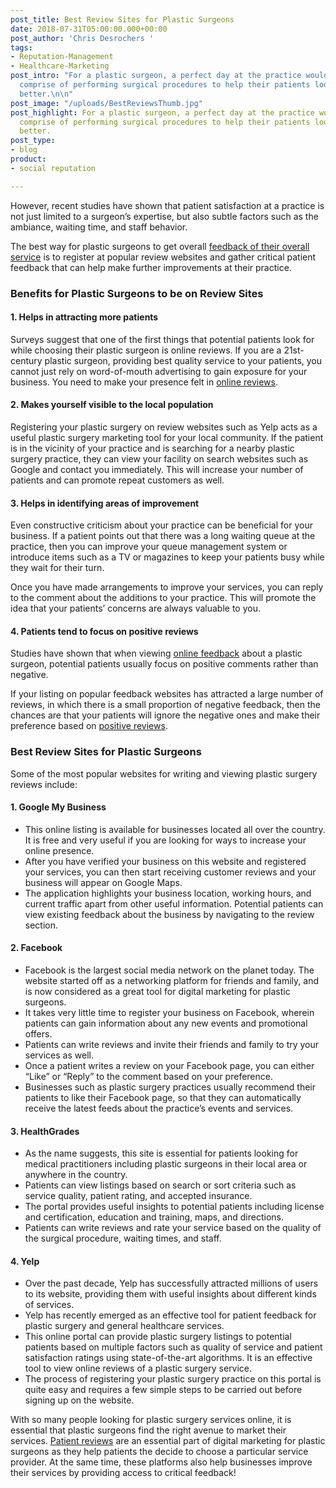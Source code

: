 ```yaml
---
post_title: Best Review Sites for Plastic Surgeons
date: 2018-07-31T05:00:00.000+00:00
post_author: 'Chris Desrochers '
tags:
- Reputation-Management
- Healthcare-Marketing
post_intro: "For a plastic surgeon, a perfect day at the practice would generally
  comprise of performing surgical procedures to help their patients look and feel
  better.\n\n"
post_image: "/uploads/BestReviewsThumb.jpg"
post_highlight: For a plastic surgeon, a perfect day at the practice would generally
  comprise of performing surgical procedures to help their patients look and feel
  better.
post_type:
- blog
product:
- social reputation

---
```

However, recent studies have shown that patient satisfaction at a practice is not just limited to a surgeon’s expertise, but also subtle factors such as the ambiance, waiting time, and staff behavior.

The best way for plastic surgeons to get overall [feedback of their overall service](https://doctorlogic.com/features/reviews/) is to register at popular review websites and gather critical patient feedback that can help make further improvements at their practice.

### Benefits for Plastic Surgeons to be on Review Sites

#### 1. Helps in attracting more patients

Surveys suggest that one of the first things that potential patients look for while choosing their plastic surgeon is online reviews. If you are a 21st-century plastic surgeon, providing best quality service to your patients, you cannot just rely on word-of-mouth advertising to gain exposure for your business. You need to make your presence felt in [online reviews](https://doctorlogic.com/features/reviews/).

#### 2. Makes yourself visible to the local population

Registering your plastic surgery on review websites such as Yelp acts as a useful plastic surgery marketing tool for your local community. If the patient is in the vicinity of your practice and is searching for a nearby plastic surgery practice, they can view your facility on search websites such as Google and contact you immediately. This will increase your number of patients and can promote repeat customers as well.

#### 3. Helps in identifying areas of improvement

Even constructive criticism about your practice can be beneficial for your business. If a patient points out that there was a long waiting queue at the practice, then you can improve your queue management system or introduce items such as a TV or magazines to keep your patients busy while they wait for their turn.

Once you have made arrangements to improve your services, you can reply to the comment about the additions to your practice. This will promote the idea that your patients’ concerns are always valuable to you.

#### 4. Patients tend to focus on positive reviews

Studies have shown that when viewing [online feedback](https://doctorlogic.com/features/reviews/) about a plastic surgeon, potential patients usually focus on positive comments rather than negative.

If your listing on popular feedback websites has attracted a large number of reviews, in which there is a small proportion of negative feedback, then the chances are that your patients will ignore the negative ones and make their preference based on [positive reviews](https://doctorlogic.com/features/reviews/).

### Best Review Sites for Plastic Surgeons

Some of the most popular websites for writing and viewing plastic surgery reviews include:

#### 1. Google My Business

* This online listing is available for businesses located all over the country. It is free and very useful if you are looking for ways to increase your online presence.
* After you have verified your business on this website and registered your services, you can then start receiving customer reviews and your business will appear on Google Maps.
* The application highlights your business location, working hours, and current traffic apart from other useful information. Potential patients can view existing feedback about the business by navigating to the review section.

#### 2. Facebook

* Facebook is the largest social media network on the planet today. The website started off as a networking platform for friends and family, and is now considered as a great tool for digital marketing for plastic surgeons.
* It takes very little time to register your business on Facebook, wherein patients can gain information about any new events and promotional offers.
* Patients can write reviews and invite their friends and family to try your services as well.
* Once a patient writes a review on your Facebook page, you can either “Like” or “Reply” to the comment based on your preference.
* Businesses such as plastic surgery practices usually recommend their patients to like their Facebook page, so that they can automatically receive the latest feeds about the practice’s events and services.

#### 3. HealthGrades

* As the name suggests, this site is essential for patients looking for medical practitioners including plastic surgeons in their local area or anywhere in the country.
* Patients can view listings based on search or sort criteria such as service quality, patient rating, and accepted insurance.
* The portal provides useful insights to potential patients including license and certification, education and training, maps, and directions.
* Patients can write reviews and rate your service based on the quality of the surgical procedure, waiting times, and staff.

#### 4. Yelp

* Over the past decade, Yelp has successfully attracted millions of users to its website, providing them with useful insights about different kinds of services.
* Yelp has recently emerged as an effective tool for patient feedback for plastic surgery and general healthcare services.
* This online portal can provide plastic surgery listings to potential patients based on multiple factors such as quality of service and patient satisfaction ratings using state-of-the-art algorithms. It is an effective tool to view online reviews of a plastic surgery service.
* The process of registering your plastic surgery practice on this portal is quite easy and requires a few simple steps to be carried out before signing up on the website.

With so many people looking for plastic surgery services online, it is essential that plastic surgeons find the right avenue to market their services. [Patient reviews](https://doctorlogic.com/features/reviews/) are an essential part of digital marketing for plastic surgeons as they help patients the decide to choose a particular service provider. At the same time, these platforms also help businesses improve their services by providing access to critical feedback!